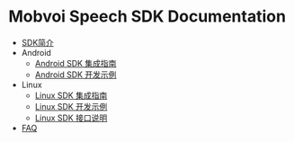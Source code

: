 # Mobvoi Speech SDK Documentation  

* [SDK简介](introduce.md)  
* Android
	* [Android SDK 集成指南](android_install_guide.md)  
	* [Android SDK 开发示例](android_code_examples.md)  
* Linux
	* [Linux SDK 集成指南](linux_install_guide.md)  
	* [Linux SDK 开发示例](linux_code_example.md)  
	* [Linux SDK 接口说明](linux_interface.md)  
* [FAQ](faq.md)  

